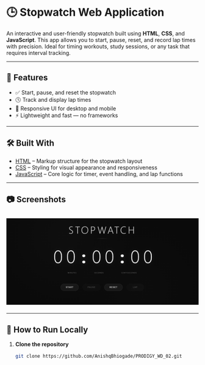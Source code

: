 # 🕒 Stopwatch Web Application

An interactive and user-friendly stopwatch built using **HTML**, **CSS**, and **JavaScript**. This app allows you to start, pause, reset, and record lap times with precision. Ideal for timing workouts, study sessions, or any task that requires interval tracking.

---

## 🧰 Features

- ✅ Start, pause, and reset the stopwatch
- 🕓 Track and display lap times
- 📱 Responsive UI for desktop and mobile
- ⚡ Lightweight and fast — no frameworks

---

## 🛠️ Built With

- [HTML](w) – Markup structure for the stopwatch layout
- [CSS](w) – Styling for visual appearance and responsiveness
- [JavaScript](w) – Core logic for timer, event handling, and lap functions

---

## 📷 Screenshots

## ![Preview](immages/Screenshot%202025-07-05%20150735.png)

---

## 📂 How to Run Locally

1. **Clone the repository**
   ```bash
   git clone https://github.com/AnishqBhiogade/PRODIGY_WD_02.git
   ```

